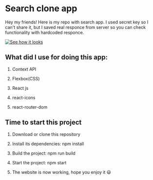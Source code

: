 # Search clone app

Hey my friends! Here is my repo with search app. I used secret key so I can't share it, but I saved real responce from server so you can check functionality with hardcoded responce.

[![See how it looks](https://i.imgur.com/vKb2F1B.png)](https://youtu.be/Gho0jiGfj5U)

## What did I use for doing this app:

1. Context API

2. Flexbox(CSS)

3. React js

4. react-icons

5. react-router-dom

## Time to start this project

1. Download or clone this repository

2. Install its dependencies: npm install

3. Build the project: npm run build

4. Start the project: npm start

5. The website is now working, hope you enjoy it 😃